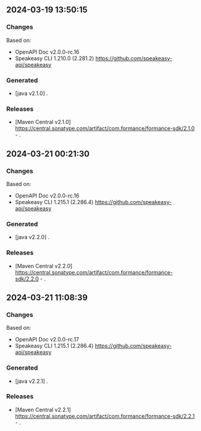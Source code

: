 

## 2024-03-19 13:50:15
### Changes
Based on:
- OpenAPI Doc v2.0.0-rc.16 
- Speakeasy CLI 1.210.0 (2.281.2) https://github.com/speakeasy-api/speakeasy
### Generated
- [java v2.1.0] .
### Releases
- [Maven Central v2.1.0] https://central.sonatype.com/artifact/com.formance/formance-sdk/2.1.0 - .

## 2024-03-21 00:21:30
### Changes
Based on:
- OpenAPI Doc v2.0.0-rc.16 
- Speakeasy CLI 1.215.1 (2.286.4) https://github.com/speakeasy-api/speakeasy
### Generated
- [java v2.2.0] .
### Releases
- [Maven Central v2.2.0] https://central.sonatype.com/artifact/com.formance/formance-sdk/2.2.0 - .

## 2024-03-21 11:08:39
### Changes
Based on:
- OpenAPI Doc v2.0.0-rc.17 
- Speakeasy CLI 1.215.1 (2.286.4) https://github.com/speakeasy-api/speakeasy
### Generated
- [java v2.2.1] .
### Releases
- [Maven Central v2.2.1] https://central.sonatype.com/artifact/com.formance/formance-sdk/2.2.1 - .